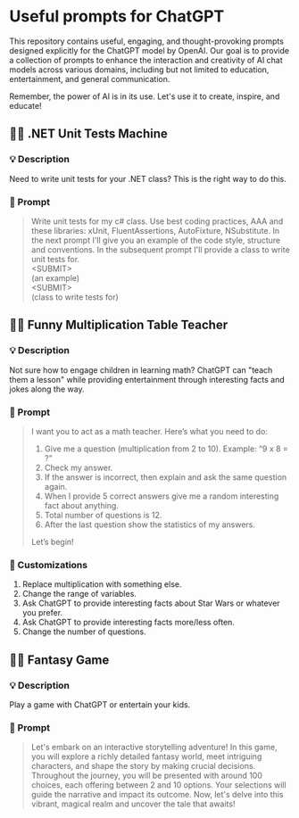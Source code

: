 # Useful prompts for ChatGPT

This repository contains useful, engaging, and thought-provoking prompts designed explicitly for the ChatGPT model by OpenAI. Our goal is to provide a collection of prompts to enhance the interaction and creativity of AI chat models across various domains, including but not limited to education, entertainment, and general communication.

Remember, the power of AI is in its use. Let's use it to create, inspire, and educate!

## :man_technologist: .NET Unit Tests Machine
### :bulb: Description
Need to write unit tests for your .NET class? This is the right way to do this.
### :rocket: Prompt
>Write unit tests for my c# class. Use best coding practices, AAA and these libraries: xUnit, FluentAssertions, AutoFixture, NSubstitute. In the next prompt I'll give you an example of the code style, structure and conventions. In the subsequent prompt I'll provide a class to write unit tests for.  
> \<SUBMIT>  
> (an example)  
> \<SUBMIT>  
> (class to write tests for)

## :man_teacher: Funny Multiplication Table Teacher
### :bulb: Description
Not sure how to engage children in learning math? ChatGPT can "teach them a lesson" while providing entertainment through interesting facts and jokes along the way.

### :rocket: Prompt
>I want you to act as a math teacher. Here’s what you need to do:
>1. Give me a question (multiplication from 2 to 10). Example: “9 x 8 = ?”
>2. Check my answer.
>3. If the answer is incorrect, then explain and ask the same question again.
>4. When I provide 5 correct answers give me a random interesting fact about anything.
>5. Total number of questions is 12.
>6. After the last question show the statistics of my answers.
>
>Let’s begin!


### :wrench: Customizations
1. Replace multiplication with something else.
2. Change the range of variables.
3. Ask ChatGPT to provide interesting facts about Star Wars or whatever you prefer.
4. Ask ChatGPT to provide interesting facts more/less often.
5. Change the number of questions.

## :mage_man: Fantasy Game
### :bulb: Description
Play a game with ChatGPT or entertain your kids.

### :rocket: Prompt

>Let's embark on an interactive storytelling adventure! In this game, you will explore a richly detailed fantasy world, meet intriguing characters, and shape the story by making crucial decisions. Throughout the journey, you will be presented with around 100 choices, each offering between 2 and 10 options. Your selections will guide the narrative and impact its outcome. Now, let's delve into this vibrant, magical realm and uncover the tale that awaits!